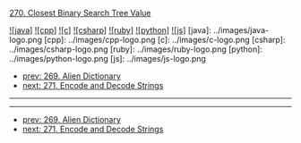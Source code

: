 [270. Closest Binary Search Tree Value](https://leetcode.com/problems/closest-binary-search-tree-value/)

[![java]](../java/270-closest-binary-search-tree-value.md)
[![cpp]](../cpp/270-closest-binary-search-tree-value.md)
[![c]](../c/270-closest-binary-search-tree-value.md)
[![csharp]](../csharp/270-closest-binary-search-tree-value.md)
[![ruby]](../ruby/270-closest-binary-search-tree-value.md)
[![python]](../python/270-closest-binary-search-tree-value.md)
[![js]](../js/270-closest-binary-search-tree-value.md)
[java]: ../images/java-logo.png
[cpp]: ../images/cpp-logo.png
[c]: ../images/c-logo.png
[csharp]: ../images/csharp-logo.png
[ruby]: ../images/ruby-logo.png
[python]: ../images/python-logo.png
[js]: ../images/js-logo.png

- [prev: 269. Alien Dictionary](269-alien-dictionary.md)
- [next: 271. Encode and Decode Strings](271-encode-and-decode-strings.md)

---



---

- [prev: 269. Alien Dictionary](269-alien-dictionary.md)
- [next: 271. Encode and Decode Strings](271-encode-and-decode-strings.md)
